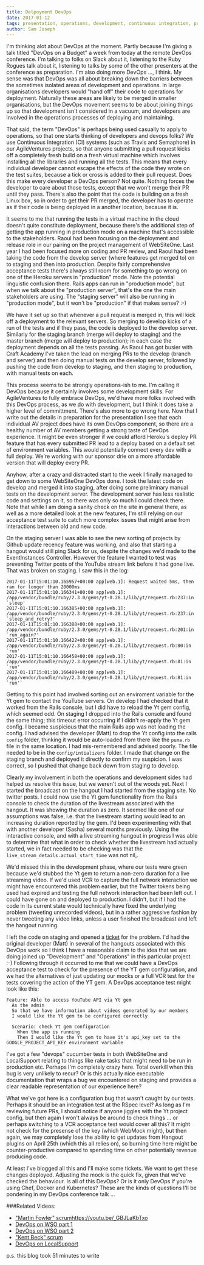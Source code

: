 ```yaml
---
title: Delpoyment DevOps
date: 2017-01-12
tags: presentation, operations, development, continuous integration, pull request, production, staging
author: Sam Joseph
---
```


I'm thinking alot about DevOps at the moment.  Partly because I'm giving a talk titled "DevOps on a Budget" a week from today at the remote DevOps conference.  I'm talking to folks on Slack about it, listening to the Ruby Rogues talk about it, listening to talks by some of the other presenters at the conference as preparation.  I'm also doing more DevOps ..., I think.  My sense was that DevOps was all about breaking down the barriers between the sometimes isolated areas of development and operations.  In large organisations developers would "hand off" their code to operations for deployment.  Naturally these areas are likely to be merged in smaller organisations, but the DevOps movement seems to be about joining things up so that development isn't considered in a vacuum, and developers are involved in the operations processes of deploying and maintaining.

That said, the term "DevOps" is perhaps being used casually to apply to operations, so that one starts thinking of developers and devops folks?  We use Continuous Integration (CI) systems (such as Travis and Semaphore) in our AgileVentures projects, so that anyone submitting a pull request kicks off a completely fresh build on a fresh virtual machine which involves installing all the libraries and running all the tests.   This means that every individual developer cannot escape the effects of the code they wrote on the test suites, because a tick or cross is added to their pull request.   Does this make every developer a DevOps person?  Not quite.  Nothing forces the developer to care about those tests, except that we won't merge their PR until they pass.  There's also the point that the code is building on a fresh Linux box, so in order to get their PR merged, the developer has to operate as if their code is being deployed in a another location, because it is.

It seems to me that running the tests in a virtual machine in the cloud doesn't quite constitute deployment, because there's the additional step of getting the app running in production mode on a machine that's accessible to the stakeholders.  Raoul had been focusing on the deployment and release role in our pairing on the project management of WebSiteOne.  Last year I had been focused more on coding and PR review, and Raoul had been taking the code from the develop server (where features get merged to) on to staging and then into production.  Despite fairly comprehensive acceptance tests there's always still room for something to go wrong on one of the Heroku servers in "production" mode.  Note the potential linguistic confusion there.  Rails apps can run in "production mode", but when we talk about the "production server", that's the one the main stakeholders are using.  The "staging server" will also be running in "production mode", but it won't be "production" if that makes sense? :-)

We have it set up so that whenever a pull request is merged in, this will kick off a deployment to the relevant servers.  So merging to develop kicks of a run of the tests and if they pass, the code is deployed to the develop server.  Similarly for the staging branch (merge will deploy to staging) and the master branch (merge will deploy to production); in each case the deployment depends on all the tests passing.  As Raoul has got busier with Craft Academy I've taken the lead on merging PRs to the develop (branch and server) and then doing manual tests on the develop server, followed by pushing the code from develop to staging, and then staging to production, with manual tests on each.

This process seems to be strongly operations-ish to me.  I'm calling it DevOps because it certainly involves some development skills.  For AgileVentures to fully embrace DevOps, we'd have more folks involved with this DevOps process, as we do with development, but I think it does take a higher level of committment.  There's also more to go wrong here.  Now that I write out the details in preparation for the presentation I see that each individual AV project does have its own DevOps component, so there are a healthy number of AV members getting a strong taste of DevOps experience.  It might be even stronger if we could afford Heroku's deploy PR feature that has every submitted PR lead to a deploy based on a default set of environment variables. This would potentially connect every dev with a full deploy.  We're working with our sponsor drie on a more affordable version that will deploy every PR.

Anyhow, after a crazy and distracted start to the week I finally managed to get down to some WebSiteOne DevOps done.  I took the latest code on develop and merged it into staging, after doing some preliminary manual tests on the development server.  The development server has less realistic code and settings on it, so there was only so much I could check there.  Note that while I am doing a sanity check on the site in general there, as well as a more detailed look at the new features, I'm still relying on our acceptance test suite to catch more complex issues that might arise from interactions between old and new code.

On the staging server I was able to see the new sorting of projects by Github update recency feature was working, and also that starting a hangout would still ping Slack for us, despite the changes we'd made to the EventInstances Controller.  However the feature I wanted to test was preventing Twitter posts of the YouTube stream link before it had gone live.  That was broken on staging.  I saw this in the log:

```
2017-01-11T15:01:10.165957+00:00 app[web.1]: Request waited 5ms, then ran for longer than 20000ms
2017-01-11T15:01:10.166341+00:00 app[web.1]: /app/vendor/bundle/ruby/2.3.0/gems/yt-0.28.1/lib/yt/request.rb:237:in `sleep'
2017-01-11T15:01:10.166385+00:00 app[web.1]: /app/vendor/bundle/ruby/2.3.0/gems/yt-0.28.1/lib/yt/request.rb:237:in `sleep_and_retry?'
2017-01-11T15:01:10.166388+00:00 app[web.1]: /app/vendor/bundle/ruby/2.3.0/gems/yt-0.28.1/lib/yt/request.rb:201:in `run_again?'
2017-01-11T15:01:10.166422+00:00 app[web.1]: /app/vendor/bundle/ruby/2.3.0/gems/yt-0.28.1/lib/yt/request.rb:80:in `run'
2017-01-11T15:01:10.166458+00:00 app[web.1]: /app/vendor/bundle/ruby/2.3.0/gems/yt-0.28.1/lib/yt/request.rb:81:in `run'
2017-01-11T15:01:10.166489+00:00 app[web.1]: /app/vendor/bundle/ruby/2.3.0/gems/yt-0.28.1/lib/yt/request.rb:81:in `run'`
```

Getting to this point had involved sorting out an enviroment variable for the Yt gem to contact the YouTube servers. On develop I had checked that it worked from the Rails console, but I did have to reload the Yt gem config, which seemed odd.  On staging I dropped into the Rails console and found the same thing; this timeout error occurring if I didn't re-apply the Yt gem config.  I became suspicious that the main Rails app was not loading the config.  I had advised the developer (Matt) to drop the Yt config into the rails `config` folder, thinking it would be auto-loaded from there like the `puma.rb` file in the same location.  I had mis-remembered and advised poorly.  The file needed to be in the `config/intializers` folder.  I made that change on the staging branch and deployed it directly to confirm my suspicion.  I was correct, so I pushed that change back down from staging to develop.

Clearly my involvement in both the operations and development sides had helped us resolve this issue, but we weren't out of the woods yet.  Next I started the broadcast on the hangout I had started from the staging site.  No twitter posts.  I could now use the Yt gem functionality from the Rails console to check the duration of the livestream associated with the hangout.  It was showing the duration as zero.  It seemed like one of our assumptions was false, i.e. that the livestream starting would lead to an increasing duration reported by the gem.  I'd been experimenting with that with another developer (Sasha) several months previously.  Using the interactive console, and with a live streaming hangout in progress I was able to determine that what in order to check whether the livestream had actually started, we in fact needed to be checking was that the `live_stream_details.actual_start_time` was not nil,.

We'd missed this in the development phase, where our tests were green because we'd stubbed the Yt gem to return a non-zero duration for a live streaming video.  If we'd used VCR to capture the full network interaction we might have encountered this problem earlier, but the Twitter tokens being used had expired and testing the full network interaction had been left out.  I could have gone on and deployed to production.  I didn't, but if I had the code in its current state would technically have fixed the underlying problem (tweeting unrecorded videos), but in a rather aggressive fashion by never tweeting any video links, unless a user finished the broadcast and left the hangout running.

I left the code on staging and opened a [ticket](https://github.com/AgileVentures/WebsiteOne/issues/1489) for the problem.  I'd had the original developer (Matt) in several of the hangouts associated with this DevOps work so I think I have a reasonable claim to the idea that we are doing joined up "Development" and "Operations" in this particular project :-)  Following through it occurred to me that we could have a DevOps acceptance test to check for the presence of the YT gem configuration, and we had the alternatives of just updating our mocks or a full VCR test for the tests covering the action of the YT gem.  A DevOps acceptance test might look like this:

```gherkin
Feature: Able to access YouTube API via Yt gem
  As the admin
  So that we have information about videos generated by our members
  I would like the Yt gem to be configured correctly
  
  Scenario: check Yt gem configuration
    When the app is running
    Then I would like the Yt gem to have it's api_key set to the GOOGLE_PROJECT_API_KEY environment variable
```

I've got a few "devops" cucumber tests in both WebSiteOne and LocalSupport relating to things like rake tasks that might need to be run in production etc.  Perhaps I'm completely crazy here.  Total overkill when this bug is very unlikely to recur?  Or is this actually nice executable documentation that wraps a bug we encountered on staging and provides a clear readable representation of our experience here?

What we've got here is a configuration bug that wasn't caught by our tests.  Perhaps it should be an integration test at the RSpec level?  As long as I'm reviewing future PRs, I should notice if anyone jiggles with the Yt project config, but then again I won't always be around to check things ... or perhaps switching to a VCR acceptance test would cover all this?  It might not check for the presense of the key (which WebMock might), but then again, we may completely lose the ability to get updates from Hangout plugins on April 25th (which this all relies on), so burning time here might be counter-productive compared to spending time on other potentially revenue producing code.

At least I've blogged all this and I'll make some tickets.  We want to get these changes deployed.  Adjusting the mock is the quick fix, given that we've checked the behaviour.  Is all of this DevOps?  Or is it only DevOps if you're using Chef, Docker and Kubernetes?  These are the kinds of questions I'll be pondering in my DevOps conference talk ...

###Related Videos:

* ["Martin Fowler" scrum]()https://youtu.be/_GBJLaKbTxo
* [DevOps on WSO part 1](https://youtu.be/1_Zkh4JsBik)
* [DevOps on WSO part 2](https://www.youtube.com/watch?v=8q4RBgjzijY)
* ["Kent Beck" scrum](https://www.youtube.com/watch?v=39I9UXJizCY)
* [DevOps on LocalSupport](https://www.youtube.com/watch?v=xAPWS7PKprc)

p.s. this blog took 51 minutes to write
